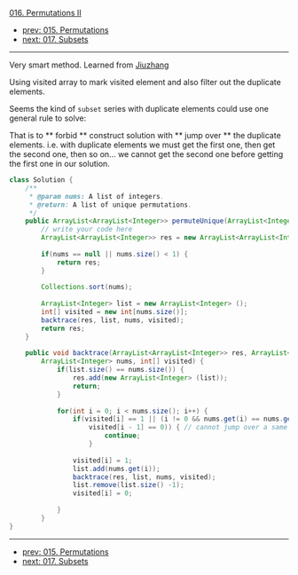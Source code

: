 [016. Permutations II](http://www.lintcode.com/problem/permutations-ii)

- [prev: 015. Permutations](015-permutations.md)
- [next: 017. Subsets](017-subsets.md)

---
Very smart method. Learned from [Jiuzhang](http://www.jiuzhang.com/solutions/permutations-ii/)

Using visited array to mark visited element and also filter out the duplicate elements.

Seems the kind of `subset` series with duplicate elements could use one general rule to solve:

That is to ** forbid ** construct solution with ** jump over ** the duplicate elements. i.e. with duplicate elements we must get the first one, then get the second one, then so on... we cannot get the second one before getting the first one in our solution.

```java
class Solution {
    /**
     * @param nums: A list of integers.
     * @return: A list of unique permutations.
     */
    public ArrayList<ArrayList<Integer>> permuteUnique(ArrayList<Integer> nums) {
        // write your code here
        ArrayList<ArrayList<Integer>> res = new ArrayList<ArrayList<Integer>> ();
        
        if(nums == null || nums.size() < 1) {
            return res;
        }
        
        Collections.sort(nums);
        
        ArrayList<Integer> list = new ArrayList<Integer> ();
        int[] visited = new int[nums.size()];
        backtrace(res, list, nums, visited);
        return res;
    }
    
    public void backtrace(ArrayList<ArrayList<Integer>> res, ArrayList<Integer> list,
        ArrayList<Integer> nums, int[] visited) {
            if(list.size() == nums.size()) {
                res.add(new ArrayList<Integer> (list));
                return;
            }
            
            for(int i = 0; i < nums.size(); i++) {
                if(visited[i] == 1 || (i != 0 && nums.get(i) == nums.get(i - 1) && 
                    visited[i - 1] == 0)) { // cannot jump over a same number to construct permute
                        continue;
                    }
                    
                visited[i] = 1;
                list.add(nums.get(i));
                backtrace(res, list, nums, visited);
                list.remove(list.size() -1);
                visited[i] = 0;
                
            }
        }
}
```

---

- [prev: 015. Permutations](015-permutations.md)
- [next: 017. Subsets](017-subsets.md)
